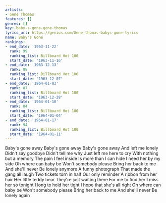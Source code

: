 ```yaml
---
artists:
- Gene Thomas
features: []
genres: []
key: baby-s-gone-gene-thomas
lyrics_url: https://genius.com/Gene-thomas-babys-gone-lyrics
name: Baby's Gone
rankings:
- end_date: '1963-11-22'
  rank: 99
  ranking_list: Billboard Hot 100
  start_date: '1963-11-16'
- end_date: '1963-12-13'
  rank: 88
  ranking_list: Billboard Hot 100
  start_date: '1963-12-07'
- end_date: '1964-01-03'
  rank: 87
  ranking_list: Billboard Hot 100
  start_date: '1963-12-28'
- end_date: '1964-01-10'
  rank: 84
  ranking_list: Billboard Hot 100
  start_date: '1964-01-04'
- end_date: '1964-01-17'
  rank: 94
  ranking_list: Billboard Hot 100
  start_date: '1964-01-11'
---
```

Baby's gone away
Baby's gone away
Baby's gone away
And left me lonely
Didn't say goodbye
Didn't tell me why
Just left me here to cry
With nothing but a memory
The pain I feel inside
Is more than I can hide
I need her by my side
Oh where can baby be
Won't somebody please
Bring her back to me
And she'll never
Be lonely anymore
A funny photograph
That made the gang all laugh
Two tickets torn in half
Our only reminder
A ribbon from her hair
Her little teddy bear
They're just waiting there
For me to find her
I miss her so tonight
I long to hold her tight
I hope that she's all right
Oh where can baby be
Won't somebody please
Bring her back to me
And she'll never
Be lonely again

